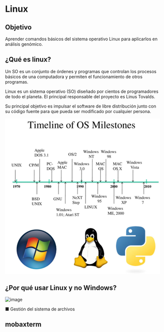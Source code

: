 # Linux 

## Objetivo

Aprender comandos básicos del sistema operativo Linux para aplicarlos en análisis genómico.

## ¿Qué es linux?

Un SO es un conjunto de órdenes y programas que controlan los procesos básicos de una computadora y permiten el funcionamiento de otros programas.

Linux es un sistema operativo (SO) diseñado por cientos de programadores de todo el planeta. El principal responsable del proyecto es Linus Tovalds.

Su principal objetivo es impulsar el software de libre distribución junto con su código fuente para que pueda ser modificado por cualquier persona.

![](https://github.com/Martinez-Gregorio-Hector/AnalisisGenomico-EcologiaFESIztacala/blob/main/Unidad1/Timeline_of_OS.jpg)

## ¿Por qué usar Linux y no Windows?

![image](https://github.com/user-attachments/assets/9dc8b094-7947-4c41-8073-3513f47ff472)



■ Gestión del sistema de archivos


## mobaxterm


